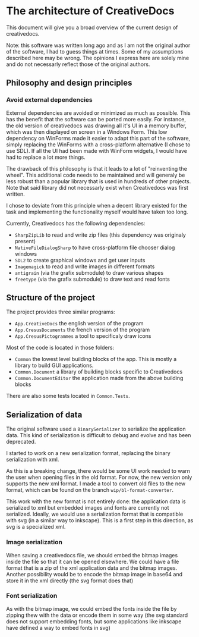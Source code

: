 # The architecture of CreativeDocs

This document will give you a broad overview of the current design of creativedocs.

Note: this software was written long ago and as I am not the original author of the software, I had to guess things at times. Some of my assumptions described here may be wrong. The opinions I express here are solely mine and do not necessarly reflect those of the original authors.

## Philosophy and design principles

### Avoid external dependencies

External dependencies are avoided or minimized as much as possible. This has the benefit that the software can be ported more easily. For instance, the old version of creativedocs was drawing all it's UI in a memory buffer, which was then displayed on screen in a Windows Form. This low dependency on WinForms made it easier to adapt this part of the software, simply replacing the WinForms with a cross-platform alternative (I chose to use SDL). If all the UI had been made with WinForm widgets, I would have had to replace a lot more things.

The drawback of this philosophy is that it leads to a lot of "reinventing the wheel". This additional code needs to be maintained and will generaly be less robust than a popular library that is used in hundreds of other projects. Note that said library did not necessarly exist when Creativedocs was first written.

I chose to deviate from this principle when a decent library existed for the task and implementing the functionality myself would have taken too long.

Currently, Creativedocs has the following dependencies:
- `SharpZipLib` to read and write zip files (this dependency was originaly present)
- `NativeFileDialogSharp` to have cross-platform file chooser dialog windows
- `SDL2` to create graphical windows and get user inputs
- `Imagemagick` to read and write images in different formats
- `antigrain` (via the grafix submodule) to draw various shapes
- `freetype` (via the grafix submodule) to draw text and read fonts


## Structure of the project

The project provides three similar programs:
- `App.CreativeDocs` the english version of the program
- `App.CresusDocuments` the french version of the program
- `App.CresusPictogrammes` a tool to specificaly draw icons

Most of the code is located in those folders:
- `Common` the lowest level building blocks of the app. This is mostly a library to build GUI applications.
- `Common.Document` a library of building blocks specific to Creativedocs
- `Common.DocumentEditor` the application made from the above building blocks

There are also some tests located in `Common.Tests`.


## Serialization of data
The original software used a `BinarySerializer` to serialize the application data.
This kind of serialization is difficult to debug and evolve and has been deprecated.

I started to work on a new serialization format, replacing the binary serialization with xml.

As this is a breaking change, there would be some UI work needed to warn the user when opening files in the old format.
For now, the new version only supports the new xml format.
I made a tool to convert old files to the new format, which can be found on the branch `wip/bl-format-converter`.

This work with the new format is not entirely done: the application data is serialized to xml but embedded images and fonts are currently not serialized.
Ideally, we would use a serialization format that is compatible with svg (in a similar way to inkscape). This is a first step in this direction, as svg is a specialized xml.

### Image serialization
When saving a creativedocs file, we should embed the bitmap images inside the file so that it can be opened elsewhere.
We could have a file format that is a zip of the xml application data and the bitmap images.
Another possibility would be to encode the bitmap image in base64 and store it in the xml directly (the svg format does that)

### Font serialization
As with the bitmap image, we could embed the fonts inside the file by zipping thew with the data or encode them in some way (the svg standard does not support embedding fonts, but some applications like inkscape have defined a way to embed fonts in svg)